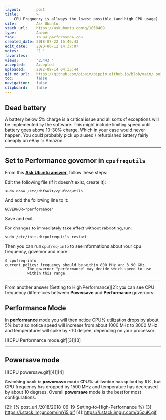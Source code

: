 ```yaml
---
layout:       post
title:        >
    CPU Frequency is allways the lowest possible (and high CPU usage)
site:         Ask Ubuntu
stack_url:    https://askubuntu.com/q/1058409
type:         Answer
tags:         16.04 performance cpu
created_date: 2018-07-22 15:46:43
edit_date:    2020-06-12 14:37:07
votes:        "1 "
favorites:    
views:        "2,443 "
accepted:     Accepted
uploaded:     2022-09-14 04:35:44
git_md_url:   https://github.com/pippim/pippim.github.io/blob/main/_posts/2018/2018-07-22-CPU-Frequency-is-allways-the-lowest-possible-_and-high-CPU-usage_.md
toc:          false
navigation:   false
clipboard:    false
---
```


## Dead battery

A battery below 5% charge is a critical issue and all sorts of exceptions will be implemented by the software. This might include limiting speed until battery goes above 10-30% charge. Which in your case would never happen. You could probably pick up a used / refurbished battery fairly cheaply on eBay or Amazon.

----------

## Set to Performance governor in `cpufrequtils`

From this **[Ask Ubuntu answer][1]**, follow these steps:

Edit the following file (if it doesn't exist, create it):

``` 
sudo nano /etc/default/cpufrequtils
```

And add the following line to it:

``` 
GOVERNOR="performance"
```

Save and exit.

For changes to immediately take effect without rebooting, run:

``` 
sudo /etc/init.d/cpufrequtils restart
```

Then you can run `cpufreq-info` to see informations about your cpu frequency, governor and more:

``` 
$ cpufreq-info
current policy: frequency should be within 800 MHz and 3.90 GHz.
          The governor "performance" may decide which speed to use
          within this range.
```


----------

From another answer [Setting to High Performance][2]: you can see CPU frequency differences between **Powersave** and **Performance** governors:

## Performance Mode

In **performance** mode you will then notice CPU% utilization drops by about 5% but also notice speed will increase from about 1000 MHz to 3000 MHz and temperatures will spike by ~10 degree, depending on your processor:

[![CPU Performance mode.gif][3]][3]


----------

## Powersave mode

[![CPU powersave.gif][4]][4]

Switching back to **powersave** mode CPU% utilization has spiked by 5%, but CPU frequency has dropped by 1500 MHz and temperature has decreased by about 10 degrees. Overall **powersave** mode is the best for most configurations.


  [1]: https://askubuntu.com/a/936488/307523
  [2]: {% post_url /2018/2018-06-19-Setting-to-High-Performance %}
  [3]: https://i.stack.imgur.com/imYi5.gif
  [4]: https://i.stack.imgur.com/q5cuK.gif
